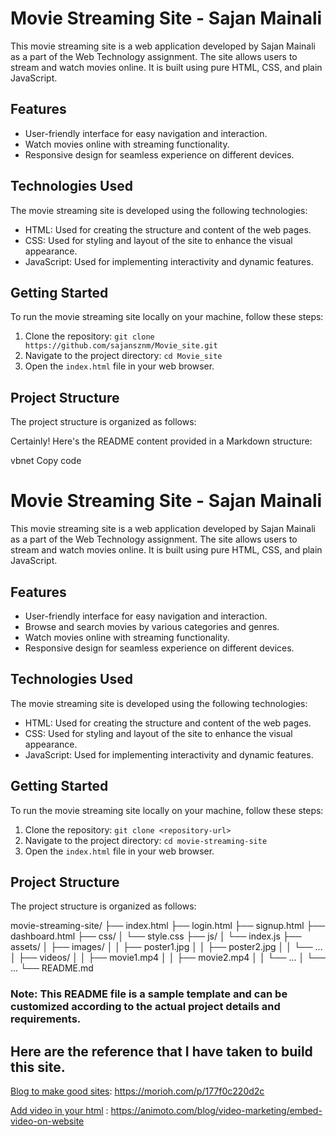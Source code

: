 # Movie Streaming Site - Sajan Mainali

This movie streaming site is a web application developed by Sajan Mainali as a part of the Web Technology assignment. The site allows users to stream and watch movies online. It is built using pure HTML, CSS, and plain JavaScript.

## Features

- User-friendly interface for easy navigation and interaction.
- Watch movies online with streaming functionality.
- Responsive design for seamless experience on different devices.

## Technologies Used

The movie streaming site is developed using the following technologies:

- HTML: Used for creating the structure and content of the web pages.
- CSS: Used for styling and layout of the site to enhance the visual appearance.
- JavaScript: Used for implementing interactivity and dynamic features.

## Getting Started

To run the movie streaming site locally on your machine, follow these steps:

1. Clone the repository: `git clone https://github.com/sajansznm/Movie_site.git`
2. Navigate to the project directory: `cd Movie_site`
3. Open the `index.html` file in your web browser.

## Project Structure

The project structure is organized as follows:


Certainly! Here's the README content provided in a Markdown structure:

vbnet
Copy code
# Movie Streaming Site - Sajan Mainali

This movie streaming site is a web application developed by Sajan Mainali as a part of the Web Technology assignment. The site allows users to stream and watch movies online. It is built using pure HTML, CSS, and plain JavaScript.

## Features

- User-friendly interface for easy navigation and interaction.
- Browse and search movies by various categories and genres.
- Watch movies online with streaming functionality.
- Responsive design for seamless experience on different devices.

## Technologies Used

The movie streaming site is developed using the following technologies:

- HTML: Used for creating the structure and content of the web pages.
- CSS: Used for styling and layout of the site to enhance the visual appearance.
- JavaScript: Used for implementing interactivity and dynamic features.

## Getting Started

To run the movie streaming site locally on your machine, follow these steps:

1. Clone the repository: `git clone <repository-url>`
2. Navigate to the project directory: `cd movie-streaming-site`
3. Open the `index.html` file in your web browser.

## Project Structure

The project structure is organized as follows:

movie-streaming-site/
├── index.html
├── login.html
├── signup.html
├── dashboard.html
├── css/
│ └── style.css
├── js/
│ └── index.js
├── assets/
│ ├── images/
│ │ ├── poster1.jpg
│ │ ├── poster2.jpg
│ │ └── ...
│ ├── videos/
│ │ ├── movie1.mp4
│ │ ├── movie2.mp4
│ │ └── ...
│ └── ...
└── README.md

### Note: This README file is a sample template and can be customized according to the actual project details and requirements.


## Here are the reference that I have taken to build this site.

[Blog to make good sites](https://morioh.com/p/177f0c220d2c): https://morioh.com/p/177f0c220d2c


[Add video in your html](https://animoto.com/blog/video-marketing/embed-video-on-website) : https://animoto.com/blog/video-marketing/embed-video-on-website




